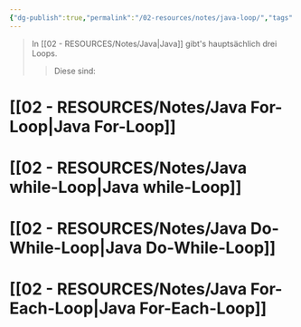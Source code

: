 ```yaml
---
{"dg-publish":true,"permalink":"/02-resources/notes/java-loop/","tags":["code/java"],"noteIcon":"","updated":"2025-09-05T10:12:30.203+02:00"}
---
```


>In [[02 - RESOURCES/Notes/Java\|Java]] gibt's hauptsächlich drei Loops.
>>Diese sind:

# [[02 - RESOURCES/Notes/Java For-Loop\|Java For-Loop]]
# [[02 - RESOURCES/Notes/Java while-Loop\|Java while-Loop]]
# [[02 - RESOURCES/Notes/Java Do-While-Loop\|Java Do-While-Loop]]

# [[02 - RESOURCES/Notes/Java For-Each-Loop\|Java For-Each-Loop]]